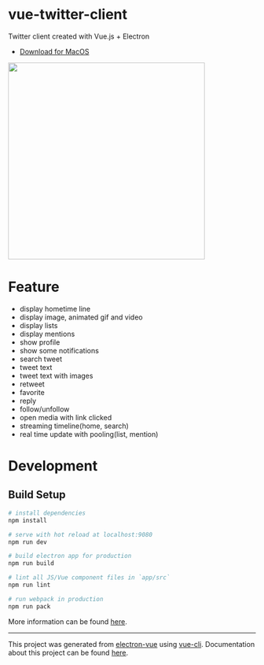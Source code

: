 # vue-twitter-client

Twitter client created with Vue.js + Electron

- [Download for MacOS](https://github.com/YuheiNakasaka/vue-twitter-client/releases/tag/v0.0.1)

<img src="https://i.gyazo.com/efa829295518aa44e73e277ce3e7ecf9.png" width="400">

# Feature

- display hometime line
- display image, animated gif and video
- display lists
- display mentions
- show profile
- show some notifications
- search tweet
- tweet text
- tweet text with images
- retweet
- favorite
- reply
- follow/unfollow
- open media with link clicked
- streaming timeline(home, search)
- real time update with pooling(list, mention)

# Development

## Build Setup

``` bash
# install dependencies
npm install

# serve with hot reload at localhost:9080
npm run dev

# build electron app for production
npm run build

# lint all JS/Vue component files in `app/src`
npm run lint

# run webpack in production
npm run pack
```
More information can be found [here](https://simulatedgreg.gitbooks.io/electron-vue/content/docs/npm_scripts.html).

---

This project was generated from [electron-vue](https://github.com/SimulatedGREG/electron-vue) using [vue-cli](https://github.com/vuejs/vue-cli). Documentation about this project can be found [here](https://simulatedgreg.gitbooks.io/electron-vue/content/index.html).
